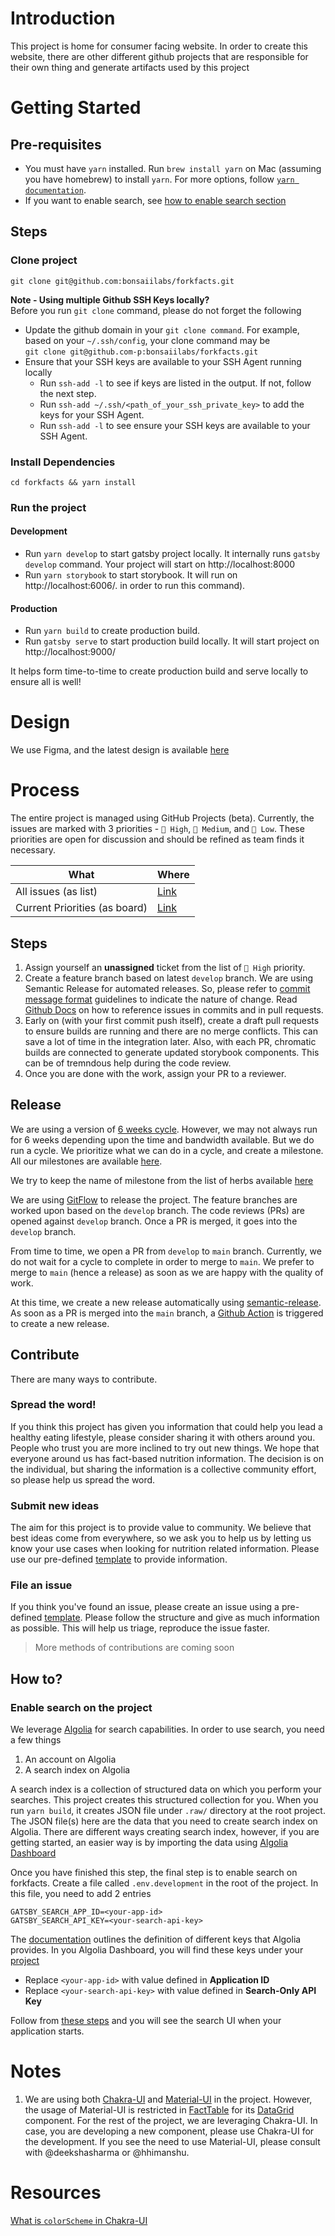 # Introduction

This project is home for consumer facing website. In order to create this website, there are other different github projects
that are responsible for their own thing and generate artifacts used by this project

# Getting Started

## Pre-requisites
- You must have `yarn` installed. Run `brew install yarn` on Mac (assuming you have homebrew) to install `yarn`. For more
  options, follow [`yarn documentation`](https://yarnpkg.com/getting-started/install).
- If you want to enable search, see [how to enable search section](#enable-search-on-the-project)

## Steps

### Clone project

```shell
git clone git@github.com:bonsaiilabs/forkfacts.git
```

**Note - Using multiple Github SSH Keys locally?**  
Before you run `git clone` command, please do not forget the following

- Update the github domain in your `git clone command`. For example, based on your `~/.ssh/config`, your clone command may be  
  `git clone git@github.com-p:bonsaiilabs/forkfacts.git`
- Ensure that your SSH keys are available to your SSH Agent running locally
  - Run `ssh-add -l` to see if keys are listed in the output. If not, follow the next step.
  - Run `ssh-add ~/.ssh/<path_of_your_ssh_private_key>` to add the keys for your SSH Agent.
  - Run `ssh-add -l` to see ensure your SSH keys are available to your SSH Agent.

### Install Dependencies

```shell
cd forkfacts && yarn install
```

### Run the project

#### Development

- Run `yarn develop` to start gatsby project locally. It internally runs `gatsby develop` command. Your project will start 
  on http://localhost:8000
- Run `yarn storybook` to start storybook. It will run on http://localhost:6006/.
  in order to run this command).

#### Production

- Run `yarn build` to create production build.
- Run `gatsby serve` to start production build locally. It will start project on http://localhost:9000/

It helps form time-to-time to create production build and serve locally to ensure all is well!

# Design

We use Figma, and the latest design is available [here](https://www.figma.com/file/nhyeaTsg4Jhhzq2PwuvnGk/forkfacts?node-id=811%3A9433)


# Process

The entire project is managed using GitHub Projects (beta). Currently, the issues are marked with 3 priorities -
`🥑 High`, `🍉 Medium`, and `🍔 Low`. These priorities are open for discussion and should be refined as team finds it necessary.

| What                          | Where                                                          |
| ----------------------------- | -------------------------------------------------------------- |
| All issues (as list)          | [Link](https://github.com/orgs/forkfacts/projects/1/views/1) |
| Current Priorities (as board) | [Link](https://github.com/orgs/forkfacts/projects/1/views/5) |

## Steps

1. Assign yourself an **unassigned** ticket from the list of `🥑 High` priority.
2. Create a feature branch based on latest `develop` branch. We are using Semantic Release for automated releases. So, please refer to
   [commit message format](https://semantic-release.gitbook.io/semantic-release/#commit-message-format) guidelines to indicate the nature of change.
   Read [Github Docs](https://docs.github.com/en/github/writing-on-github/working-with-advanced-formatting/autolinked-references-and-urls)
   on how to reference issues in commits and in pull requests.
3. Early on (with your first commit push itself), create a draft pull requests to ensure builds are running and there are no merge
   conflicts. This can save a lot of time in the integration later. Also, with each PR, chromatic builds are connected to generate
   updated storybook components. This can be of tremndous help during the code review.
4. Once you are done with the work, assign your PR to a reviewer.

## Release
We are using a version of [6 weeks cycle](https://3.basecamp-help.com/article/35-the-six-week-cycle). However, we may not
always run for 6 weeks depending upon the time and bandwidth available. But we do run a cycle. We prioritize what we can
do in a cycle, and create a milestone. All our milestones are available [here](https://github.com/forkfacts/forkfacts/milestones).

We try to keep the name of milestone from the list of herbs available [here](https://www.britannica.com/topic/list-of-herbs-and-spices-2024392)


We are using [GitFlow](https://nvie.com/posts/a-successful-git-branching-model/) to release the project. The feature branches
are worked upon based on the `develop` branch. The code reviews (PRs) are opened against `develop` branch. Once a PR
is merged, it goes into the `develop` branch. 

From time to time, we open a PR from `develop` to `main` branch. Currently, we do not wait for a cycle to complete
in order to merge to `main`. We prefer to merge to `main` (hence a release) as soon as we are happy with the quality of work.

At this time, we create a new release automatically using [semantic-release](https://semantic-release.gitbook.io/semantic-release/). 
As soon as a PR is merged into the `main` branch, a [Github Action](.github/workflows/release.yml) is triggered to create a new release.

## Contribute
There are many ways to contribute.
### Spread the word!
If you think this project has given you information that could help you lead a healthy eating lifestyle, please consider
sharing it with others around you. People who trust you are more inclined to try out new things.
We hope that everyone around us has fact-based nutrition information. The decision is on the individual, but sharing the
information is a collective community effort, so please help us spread the word.

### Submit new ideas
The aim for this project is to provide value to community. We believe that best ideas come from everywhere, so we 
ask you to help us by letting us know your use cases when looking for nutrition related information.
Please use our pre-defined [template](https://github.com/forkfacts/forkfacts/issues/new/choose) to provide information.

### File an issue
If you think you've found an issue, please create an issue using a pre-defined [template](https://github.com/forkfacts/forkfacts/issues/new/choose).
Please follow the structure and give as much information as possible. This will help us triage, reproduce the issue faster.

> More methods of contributions are coming soon

## How to?
### Enable search on the project
We leverage [Algolia](https://www.algolia.com/) for search capabilities. In order to use search,
you need a few things
1. An account on Algolia
2. A search index on Algolia

A search index is a collection of structured data on which you perform your searches. This 
project creates this structured collection for you. When you run `yarn build`, it creates JSON file
under `.raw/` directory at the root project. The JSON file(s) here are the data that you need
to create search index on Algolia.
There are different ways creating search index, however, if you are getting started, an easier
way is by importing the data using [Algolia Dashboard](https://www.algolia.com/doc/guides/sending-and-managing-data/send-and-update-your-data/how-to/importing-from-the-dashboard/)

Once you have finished this step, the final step is to enable search on forkfacts.
Create a file called `.env.development` in the root of the project. In this file, you need to
add 2 entries
```text
GATSBY_SEARCH_APP_ID=<your-app-id>
GATSBY_SEARCH_API_KEY=<your-search-api-key>
```
The [documentation](https://www.algolia.com/doc/guides/security/api-keys/#predefined-api-keys) outlines the 
definition of different keys that Algolia provides.
In you Algolia Dashboard, you will find these keys under your [project](https://www.algolia.com/account/api-keys)

- Replace `<your-app-id>` with value defined in **Application ID**
- Replace `<your-search-api-key>` with value defined in **Search-Only API Key**

Follow from [these steps](#install-dependencies) and you will see the search UI when your
application starts.

# Notes
1. We are using both [Chakra-UI](https://chakra-ui.com/) and [Material-UI](https://mui.com) in the project. However, the usage of Material-UI is restricted
in [FactTable](./src/components/FactTable) for its [DataGrid](https://mui.com/components/data-grid/getting-started/) component. For the rest of the project, we are leveraging Chakra-UI. In case, you are
developing a new component, please use Chakra-UI for the development. If you see the need to use Material-UI, please
consult with @deekshasharma or @hhimanshu.

# Resources
[What is `colorScheme` in Chakra-UI](https://github.com/chakra-ui/chakra-ui/discussions/2846#discussioncomment-230531)
